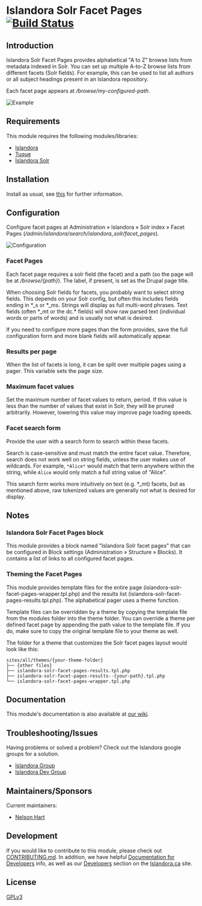 # Islandora Solr Facet Pages [![Build Status](https://travis-ci.org/Islandora/islandora_solr_facet_pages.png?branch=7.x)](https://travis-ci.org/Islandora/islandora_solr_facet_pages)

## Introduction

Islandora Solr Facet Pages provides alphabetical "A to Z" browse lists from metadata indexed in Solr. You can set up multiple A-to-Z browse lists from different facets (Solr fields). For example, this can be used to list all authors or all subject headings present in an Islandora repository.

Each facet page appears at _/browse/my-configured-path_.

![Example](https://user-images.githubusercontent.com/1943338/32703595-9ef0113a-c7ce-11e7-9d38-9e616ae69870.png)

## Requirements

This module requires the following modules/libraries:

* [Islandora](https://github.com/islandora/islandora)
* [Tuque](https://github.com/islandora/tuque)
* [Islandora Solr](https://github.com/Islandora/islandora_solr_search)

## Installation

Install as usual, see [this](https://drupal.org/documentation/install/modules-themes/modules-7) for further information.

## Configuration

Configure facet pages at Administration » Islandora » Solr index » Facet Pages (_/admin/islandora/search/islandora_solr/facet_pages_).

![Configuration](https://user-images.githubusercontent.com/1943338/32705823-6998d8f8-c7ee-11e7-8238-c801f56cffb7.png)

### Facet Pages

Each facet page requires a solr field (the facet) and a path (so the page will be at _/browse/{path}_). The label, if present, is set as the Drupal page title.

When choosing Solr fields for facets, you probably want to select _string_ fields. This depends on your Solr config, but often this includes fields ending in \*_s or \*_ms. Strings  will display as full multi-word phrases. Text fields (often \*_mt or the dc.* fields) will show raw parsed text (individual words or parts of words) and is usually not what is desired.

If you need to configure more pages than the form provides, save the full configuration form and more blank fields will automatically appear.

### Results per page

When the list of facets is long, it can be split over multiple pages using a pager. This variable sets the page size.

### Maximum facet values

Set the maximum number of facet values to return, period. If this value is less than the number of values that exist in Solr, they will be pruned arbitrarily. However, lowering this value may improve page loading speeds.

### Facet search form

Provide the user with a search form to search within these facets.

Search is case-sensitive and must match the entire facet value. Therefore, search does not work well on string fields, unless the user makes use of wildcards. For example, `*Alice*` would  match that term anywhere within the string, while `Alice` would only match a full string value of "Alice".

This search form works more intuitively on text (e.g. *_mt) facets, but as mentioned above, raw tokenized values are generally _not_ what is desired for display.


## Notes

### Islandora Solr Facet Pages block

This module provides a block named "Islandora Solr facet pages" that can be configured in Block settings (Administration » Structure » Blocks). It contains a list of links to all configured facet pages.

### Theming the Facet Pages

This module provides template files for the entire page (islandora-solr-facet-pages-wrapper.tpl.php) and the results list (islandora-solr-facet-pages-results.tpl.php). The alphabetical pager uses a theme function.

Template files can be overridden by a theme by copying the template file from the modules folder into the theme folder. You can override a theme per defined facet page by appending the path value to the template file. If you do, make sure to copy the original template file to your theme as well.

The folder for a theme that customizes the Solr facet pages layout would look like this:
```
sites/all/themes/{your-theme-folder}
├── {other files}
├── islandora-solr-facet-pages-results.tpl.php
├── islandora-solr-facet-pages-results--{your-path}.tpl.php
└── islandora-solr-facet-pages-wrapper.tpl.php
```

## Documentation

This module's documentation is also available at [our wiki](https://wiki.duraspace.org/display/ISLANDORA/Islandora+Solr+Facet+Pages).

## Troubleshooting/Issues

Having problems or solved a problem? Check out the Islandora google groups for a solution.

* [Islandora Group](https://groups.google.com/forum/?hl=en&fromgroups#!forum/islandora)
* [Islandora Dev Group](https://groups.google.com/forum/?hl=en&fromgroups#!forum/islandora-dev)

## Maintainers/Sponsors

Current maintainers:

* [Nelson Hart](https://github.com/nhart)

## Development

If you would like to contribute to this module, please check out [CONTRIBUTING.md](CONTRIBUTING.md). In addition, we have helpful [Documentation for Developers](https://github.com/Islandora/islandora/wiki#wiki-documentation-for-developers) info, as well as our [Developers](http://islandora.ca/developers) section on the [Islandora.ca](http://islandora.ca) site.

## License

[GPLv3](http://www.gnu.org/licenses/gpl-3.0.txt)
